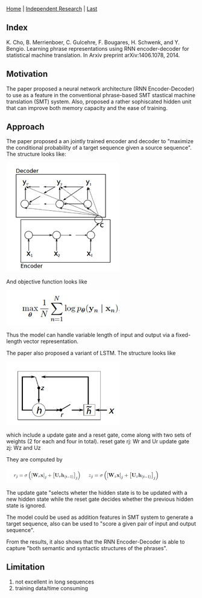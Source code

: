 [Home](https://clojia.github.io/) | [Independent Research](https://clojia.github.io/independent_research/) | [Last](https://clojia.github.io/independent_research/2018-09-IR-LSTM)

## Index
K. Cho, B. Merrienboer, C. Gulcehre, F. Bougares, H. Schwenk, and Y. Bengio. Learning phrase representations
using RNN encoder-decoder for statistical machine translation. In Arxiv preprint arXiv:1406.1078,
2014.

## Motivation
The paper proposed a neural network architecture (RNN Encoder-Decoder) to use as a feature in the conventional phrase-based SMT stastical machine translation (SMT) system. Also, proposed a rather sophiscated hidden unit that can improve both memory capacity and the ease of training.

## Approach

The paper proposed a an jointly trained encoder and decoder to "maximize the conditional probability of a target sequence given a source sequence". The structure looks like:

<img src="images/en_decoder.png" width="300"> 

And objective function looks like 

<img src="images/trans_obj.png" width="300"> 

Thus the model can handle variable length of input and output via a fixed-length vector representation.

The paper also proposed a variant of LSTM. The structure looks like

<img src="images/gru.png" width="300"> 

which include a update gate and a reset gate, come along with two sets of weights (2 for each and four in total).
reset gate rj: Wr and Ur
update gate zj: Wz and Uz

They are computed by

<img src="images/reset_gate.png" width="200"> 

<img src="images/update_gate.png" width="200"> 

The update gate "selects wheter the hidden state is to be updated with a new hidden state while the reset gate decides whether the previous hidden state is ignored.

The model could be used as addition features in SMT system to generate a target sequence, also can be used to "score a given pair of input and output sequence".

From the results, it also shows that the RNN Encoder-Decoder is able to capture "both semantic and syntactic structures of the phrases".

## Limitation 
1. not excellent in long sequences
2. training data/time consuming
